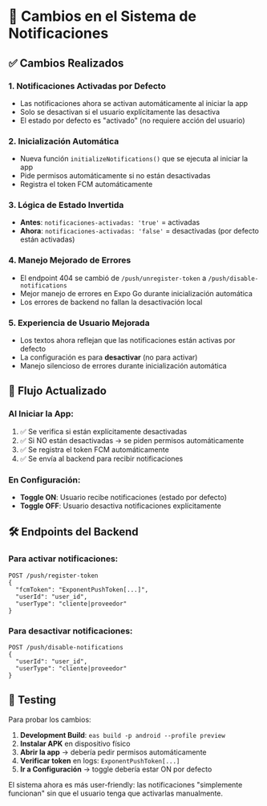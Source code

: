 # 🔔 Cambios en el Sistema de Notificaciones

## ✅ Cambios Realizados

### 1. **Notificaciones Activadas por Defecto**
- Las notificaciones ahora se activan automáticamente al iniciar la app
- Solo se desactivan si el usuario explícitamente las desactiva
- El estado por defecto es "activado" (no requiere acción del usuario)

### 2. **Inicialización Automática**
- Nueva función `initializeNotifications()` que se ejecuta al iniciar la app
- Pide permisos automáticamente si no están desactivadas
- Registra el token FCM automáticamente

### 3. **Lógica de Estado Invertida**
- **Antes**: `notificaciones-activadas: 'true'` = activadas
- **Ahora**: `notificaciones-activadas: 'false'` = desactivadas (por defecto están activadas)

### 4. **Manejo Mejorado de Errores**
- El endpoint 404 se cambió de `/push/unregister-token` a `/push/disable-notifications`
- Mejor manejo de errores en Expo Go durante inicialización automática
- Los errores de backend no fallan la desactivación local

### 5. **Experiencia de Usuario Mejorada**
- Los textos ahora reflejan que las notificaciones están activas por defecto
- La configuración es para **desactivar** (no para activar)
- Manejo silencioso de errores durante inicialización automática

## 🔄 Flujo Actualizado

### Al Iniciar la App:
1. ✅ Se verifica si están explícitamente desactivadas
2. ✅ Si NO están desactivadas → se piden permisos automáticamente
3. ✅ Se registra el token FCM automáticamente
4. ✅ Se envía al backend para recibir notificaciones

### En Configuración:
- **Toggle ON**: Usuario recibe notificaciones (estado por defecto)
- **Toggle OFF**: Usuario desactiva notificaciones explícitamente

## 🛠 Endpoints del Backend

### Para activar notificaciones:
```
POST /push/register-token
{
  "fcmToken": "ExponentPushToken[...]",
  "userId": "user_id",
  "userType": "cliente|proveedor"
}
```

### Para desactivar notificaciones:
```
POST /push/disable-notifications
{
  "userId": "user_id", 
  "userType": "cliente|proveedor"
}
```

## 🧪 Testing

Para probar los cambios:

1. **Development Build**: `eas build -p android --profile preview`
2. **Instalar APK** en dispositivo físico
3. **Abrir la app** → debería pedir permisos automáticamente
4. **Verificar token** en logs: `ExponentPushToken[...]`
5. **Ir a Configuración** → toggle debería estar ON por defecto

El sistema ahora es más user-friendly: las notificaciones "simplemente funcionan" sin que el usuario tenga que activarlas manualmente.